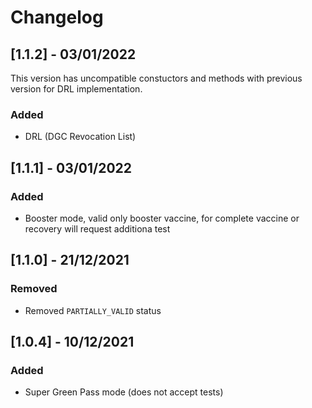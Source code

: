# Changelog

## [1.1.2] - 03/01/2022

This version has uncompatible constuctors and methods with previous version for DRL implementation.

### Added
- DRL (DGC Revocation List)

## [1.1.1] - 03/01/2022

### Added
- Booster mode, valid only booster vaccine, for complete vaccine or recovery will
request additiona test

## [1.1.0] - 21/12/2021

### Removed
- Removed `PARTIALLY_VALID` status

## [1.0.4] - 10/12/2021

### Added
- Super Green Pass mode (does not accept tests)
